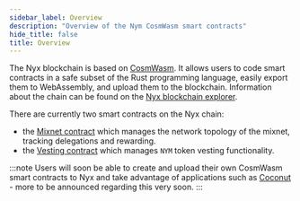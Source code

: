 ```yaml
---
sidebar_label: Overview
description: "Overview of the Nym CosmWasm smart contracts"
hide_title: false
title: Overview
---
```


The Nyx blockchain is based on [CosmWasm](https://cosmwasm.com/). It allows users to code smart contracts in a safe subset of the Rust programming language, easily export them to WebAssembly, and upload them to the blockchain. Information about the chain can be found on the [Nyx blockchain explorer](https://nym.explorers.guru/). 

There are currently two smart contracts on the Nyx chain: 
* the [Mixnet contract](/docs/stable/smart-contracts/mixnet) which manages the network topology of the mixnet, tracking delegations and rewarding. 
* the [Vesting contract](/docs/stable/smart-contracts/vesting) which manages `NYM` token vesting functionality.  

:::note
Users will soon be able to create and upload their own CosmWasm smart contracts to Nyx and take advantage of applications such as [Coconut](/docs/stable/coconut) - more to be announced regarding this very soon.
:::
